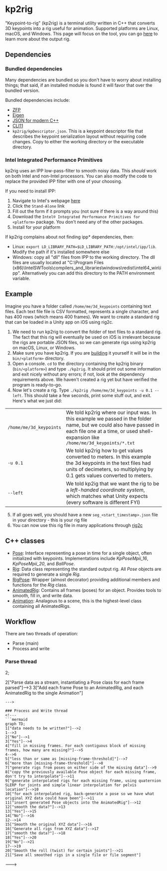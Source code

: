 # kp2rig

"Keypoint-to-rig" (kp2rig) is a terminal utility written in C++ that converts 3D keypoints into a rig useful for animation.
Supported platforms are Linux, macOS, and Windows.
This page will focus on the tool, you can go [here](generated-rigs.md) to learn more about the output rig.

## Dependencies
### Bundled dependencies
Many dependencies are bundled so you don't have to worry about installing things; that said, if an installed module is found it will favor that over the bundled version.

Bundled dependencies include:
 - [ZFP](https://computing.llnl.gov/projects/floating-point-compression)
 - [Eigen](http://eigen.tuxfamily.org/index.php?title=Main_Page)
 - [JSON for modern C++](https://github.com/nlohmann/json)
 - [CLI11](https://github.com/CLIUtils/CLI11) 
 - `kp2rig/kpDescriptor.json`. This is a keypoint descriptor file that describes the keypoint serialization layout without requiring code changes. Copy to either the working directory or the executable directory.
 
### Intel Integrated Performance Primitives
kp2rig uses an IPP low-pass-filter to smooth noisy data. This _should_ work on both Intel and non-Intel processors.
You can also modify the code to replace the provided IPP filter with one of your choosing.

If you need to install IPP:
1. Navigate to Intel's webpage [here](https://www.intel.com/content/www/us/en/develop/tools/integrated-performance-primitives.html)
2. Click the `Stand-Alone` link
3. Fill out the form if it prompts you (not sure if there is a way around this)
4. Download the `Intel® Integrated Performance Primitives for <platform>` package. You don't need any of the other packages.
5. Install for your platform

If kp2rig complains about not finding ipp* dependencies, then:
- Linux: `export LD_LIBRARY_PATH=$LD_LIBRARY_PATH:/opt/intel/ipp/lib`. Modify the path if it's installed somewhere else
- Windows: copy all "dll" files from IPP to the working directory. The dll files are usually located at "C:\Program Files (x86)\IntelSWTools\compilers_and_libraries\windows\redist\intel64_win\ipp". Alternatively you can add this directory to the PATH environment variable.



## Example
Imagine you have a folder called `/home/me/3d_keypoints` containing text files. Each text file file is CSV formatted, represents a single character, and has 400 rows (which means 400 frames).
We want to create a standard rig that can be loaded in a Unity app on iOS using rig2c.

1.  We need to run kp2rig to convert the folder of text files to a standard rig. The fact that this rig will eventually be used on iOS is irrelevant because the rigs are portable JSON files, so we can generate rigs using kp2rig on macOS, Linux, or Windows.
2.  Make sure you have kp2rig. If you are [building](build.md) it yourself it will be in the `bin/<platform>` directory.
3.  Open a console. `cd` to the directory containing the kp2rig binary (`bin/<platform>`) and type `./kp2rig`. It should print out some information and exit nicely without any errors; if not, look at the dependency requirements above. We haven't created a rig yet but have verified the program is ready-to-go.
4.  Now let's create a rig. Type `./kp2rig /home/me/3d_keypoints -u 0.1 --left`. This should take a few seconds, print some stuff out, and exit. Here's what we just did:

|  |  |
| ------ | ------ |
| `/home/me/3d_keypoints` | We told kp2rig where our input was. In this example we passed in the folder name, but we could also have passed in each file one at a time, or used shell-expansion like `/home/me/3d_keypoints/*.txt`|
| `-u 0.1` | We told kp2rig how to get values converted to meters. In this example the 3d keypoints in the text files had units of decimeters, so multiplying by 0.1 gets values converted to meters. | 
| `--left` | We told kp2ig that we want the rig to be a _left-handed coordinate system_, which matches what Unity expects (every software is different FYI) | 

5. If all goes well, you should have a new `seg_<start_timestamp>.json` file in your directory - this is your rig file
6. You can now use this rig file in many applications through [rig2c](rig2c.md)

## C++ classes
 - [Pose](../kp2rig/src/Pose.hpp): Interface representing a pose in time for a single object, often initialized with keypoints. Implementations include _KpPoseMpii_16_, _KpPoseMpii_20_, and _BallPose_.
 - [Rig](../common/Rig.hpp): Data class representing the standard output rig. All _Pose_ objects are required to generate a single _Rig_.
 - [RigPose](../kp2rig/src/RigPose.hpp): Wrapper (almost decorator) providing additional members and functions for the _Rig_ class.
 - [AnimatedRig](../kp2rig/src/AnimatedRig.hpp): Contains all frames (poses) for an object. Provides tools to smooth, fill in, and write data.
 - [Animation](../kp2rig/src/Animation.hpp): Analagous to a scene, this is the highest-level class containing all AnimatedRigs.

## Workflow
There are two threads of operation:
 - Parse (main)
 - Process and write
 
### Parse thread
<!---
```mermaid
graph TD;
1["Read from file or stdin"]-->2;
2["Parse data as a stream, instantiating a Pose class for each frame parsed"]-->3
3["Add each frame Pose to an AnimatedRig, and each AnimatedRig to the single Animation"]
```
--->

### Process and Write thread
<!---
```mermaid
graph TD;
1["data needs to be written?"]-->2
1-->3
2["No"]-->1
3["Yes"]-->4
4["fill in missing frames. For each contiguous block of missing frames, how many are missing?"]-->5
4-->6
5["less than or same as [missing-frame-threshold]"]-->7
6["more than [missing-frame-threshold]"]-->8
7["generate rigs from poses on either side of the missing data"]-->9
8["copy the previously available Pose object for each missing frame, don't try to interpolate"]-->11
9["generate interpolated rigs for each missing frame, using quaternion SLERP for joints and simple linear interpolation for pelvis location"]-->10
10["for each interpolated rig, back-generate a pose so we have what original XYZ data could have been"]-->11
11["insert generated Pose objects into the AnimatedRig"]-->12
12["smooth the data?"]-->13
13["Yes"]-->15
14["No"]-->16
12-->14
15["Smooth the original XYZ data"]-->16
16["Generate all rigs from XYZ data"]-->17
17["smooth the data?"]-->18
18["Yes"]-->20
19["No"]-->21
17-->19
20["Smooth the roll (twist) for certain joints"]-->21
21["Save all smoothed rigs in a single file or file segment"]
```
--->
